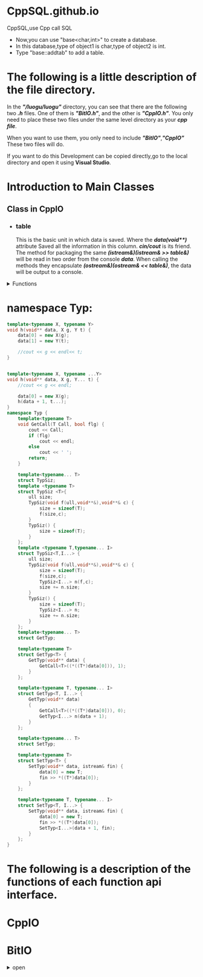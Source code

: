 # CppSQL.github.io
CppSQL,use Cpp call SQL

- Now,you can use "base<char,int>" to create a database.
- In this database,type of object1 is char,type of object2 is int.
- Type "base::addtab" to add a table.

# The following is a little description of the file directory. 

In the ***"/luogu/luogu"*** directory,
you can see that there are the following two  ***.h*** files. 
One of them is ***"BitIO.h"***, and the other is ***"CppIO.h"***.
You only need to place these two files under the same level directory as your ***cpp file***. 
    
When you want to use them, you only need to include ***"BitIO"***,***"CppIO"*** These two files will do. 
    
If you want to do this Development can be copied directly,go to the local directory and open it using **Visual Studio**.     

# Introduction to Main Classes 
## Class in CppIO
- ### table
    This is the basic unit in which data is saved.
    Where the ***data(void\*\*)*** attribute Saved all the information in this column. 
    ***cin/cout*** is its friend. 
    The method for packaging the same 
    ***(istream&)(istream& >> table&)***
    will be read in two order from the console ***data***.
    When calling the methods they encapsulate 
    ***(ostream&)(ostream& << table&)***,
    the data will be output to a console. 
    
<details>
<summary>Functions</summary>
    
- ## addtab:
    This function can be used to create a new table in the database. 
### Source Code
```cpp
void addtab(table<T...> tab) {
        GetTyp<T...>(tab.data);
    }
```
- ## GetTab
    This function can match all tables that satisfy the condition. 
### Source Code
```cpp
    template<typename r>
    vector<table<T...>> GetTab(string Name,r mb) {
        vector<table<T...>> ret;
        map<string, int> mm;
        cin.clear();
        cin.seekg(0L, ios::beg);
        string sgg("dsadsad");
        for (int i = 0; i < sizeof...(T); i++) {
            cin >> sgg;
            mm[sgg] = i+1;
            short a;
            cin >> a;
        }
        if (!(mm[sgg])) {
            throw string("There haven't name ") + Name;
        }
        table<T...> tab;
        for (ull re = 1; !(cin.eof()); re++) {
            cin >> tab;
            r id = tab.GetId<r>(mm[Name]-1);
            printf("RE:%llu Id:%c\n", re, id);
            if (id == mb) {
                ret.push_back(tab);
            }

        }
        return ret;
    }
```
    
</details>
    
# namespace Typ:
```cpp
template<typename X, typename Y>
void h(void** data, X g, Y t) {
    data[0] = new X(g);
    data[1] = new Y(t);

    //cout << g << endl<< t;
}


template<typename X, typename ...Y>
void h(void** data, X g, Y... t) {
    //cout << g << endl;

    data[0] = new X(g);
    h(data + 1, t...);
}
namespace Typ {
    template<typename T>
    void GetCall(T Call, bool flg) {
        cout << Call;
        if (flg)
            cout << endl; 
        else 
            cout << ' ';
        return;
    }

    template<typename... T>
    struct TypSiz;
    template <typename T>
    struct TypSiz <T>{
        ull size;
        TypSiz(void f(ull,void**&),void**& c) {
            size = sizeof(T);
            f(size,c);
        }
        TypSiz() {
            size = sizeof(T);
        }
    };
    template <typename T,typename... I>
    struct TypSiz<T,I...> {
        ull size;
        TypSiz(void f(ull,void**&),void**& c) {
            size = sizeof(T);
            f(size,c);
            TypSiz<I...> n(f,c);
            size += n.size;
        }
        TypSiz() {
            size = sizeof(T);
            TypSiz<I...> n;
            size += n.size;
        }
    };
    template<typename... T>
    struct GetTyp;

    template<typename T>
    struct GetTyp<T> {
        GetTyp(void** data) {
            GetCall<T>((*((T*)data[0])), 1);
        }
    };

    template<typename T, typename... I>
    struct GetTyp<T, I...> {
        GetTyp(void** data)
        {
            GetCall<T>((*((T*)data[0])), 0);
            GetTyp<I...> n(data + 1);
        }
    };

    template<typename... T>
    struct SetTyp;

    template<typename T>
    struct SetTyp<T> {
        SetTyp(void** data, istream& fin) {
            data[0] = new T;
            fin >> *((T*)data[0]);
        }
    };

    template<typename T, typename... I>
    struct SetTyp<T, I...> {
        SetTyp(void** data, istream& fin) {
            data[0] = new T;
            fin >> *((T*)data[0]);
            SetTyp<I...>(data + 1, fin);
        }
    };
}
```


# The following is a description of the functions of each function api interface. 
# CppIO
    

    
# BitIO
    
<details>
    <summary>open</summary>
    
- ## btab
    
</details>
